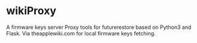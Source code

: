 # wikiProxy
A firmware keys server Proxy tools for futurerestore based on Python3 and Flask. Via theapplewiki.com for local firmware keys fetching.
